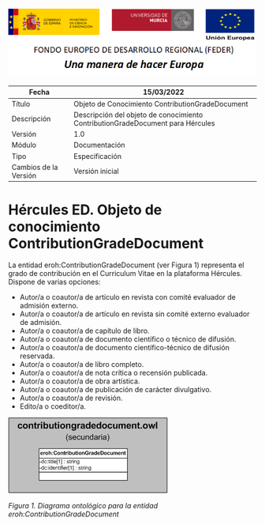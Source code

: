 ![](../../Docs/media/CabeceraDocumentosMD.png)

| Fecha         | 15/03/2022                                                   |
| ------------- | ------------------------------------------------------------ |
|Título|Objeto de Conocimiento ContributionGradeDocument| 
|Descripción|Descripción del objeto de conocimiento ContributionGradeDocument para Hércules|
|Versión|1.0|
|Módulo|Documentación|
|Tipo|Especificación|
|Cambios de la Versión|Versión inicial|

# Hércules ED. Objeto de conocimiento ContributionGradeDocument

La entidad eroh:ContributionGradeDocument (ver Figura 1) representa el grado de contribución en el Curriculum Vitae en la plataforma Hércules. Dispone de varias opciones:
- Autor/a o coautor/a de artículo en revista con comité evaluador de admisión externo.
- Autor/a o coautor/a de artículo en revista sin comité externo evaluador de admisión.
- Autor/a o coautor/a de capítulo de libro.
- Autor/a o coautor/a de documento científico o técnico de difusión.
- Autor/a o coautor/a de documento científico-técnico de difusión reservada.
- Autor/a o coautor/a de libro completo.
- Autor/a o coautor/a de nota crítica o recensión publicada.
- Autor/a o coautor/a de obra artística.
- Autor/a o coautor/a de publicación de carácter divulgativo.
- Autor/a o coautor/a de revisión.
- Edito/a o coeditor/a.

![](../../Docs/media/ObjetosDeConocimiento/ContributionGradeDocument.png)

*Figura 1. Diagrama ontológico para la entidad eroh:ContributionGradeDocument*
